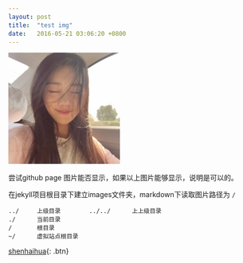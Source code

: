 ```yaml
---
layout: post
title:  "test img"
date:   2016-05-21 03:06:20 +0800
---
```


![test_image](/images/tx.png)

尝试github page 图片能否显示，如果以上图片能够显示，说明是可以的。

在jekyll项目根目录下建立images文件夹，markdown下读取图片路径为  ```/```

	../		上级目录		../../		上上级目录
	./		当前目录
	/		根目录
	~/		虚拟站点根目录


[shenhaihua](shenhaihua.github.io){: .btn}
